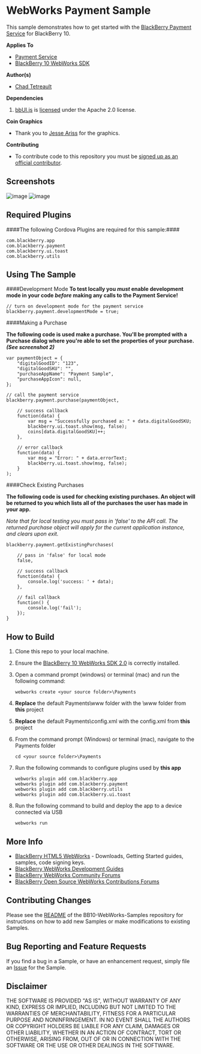 # WebWorks Payment Sample
This sample demonstrates how to get started with the [BlackBerry Payment Service](https://developer.blackberry.com/html5/apis/v2_0/blackberry.payment.html) for BlackBerry 10.

**Applies To**

* [Payment Service](https://developer.blackberry.com/html5/apis/v2_0/blackberry.payment.html)
* [BlackBerry 10 WebWorks SDK](https://developer.blackberry.com/html5/downloads/) 

**Author(s)** 

* [Chad Tetreault](http://bit.ly/chadli123)

**Dependencies**

1. [bbUI.js](https://github.com/blackberry/bbUI.js) is [licensed](https://github.com/blackberry/bbUI.js/blob/master/LICENSE) under the Apache 2.0 license.

**Coin Graphics**

* Thank you to [Jesse Ariss](http://twitter.com/jesseariss) for the graphics.

**Contributing**

* To contribute code to this repository you must be [signed up as an official contributor](http://blackberry.github.com/howToContribute.html).

## Screenshots ##

![image](_screenshots/1.png)
![image](_screenshots/2.png)

## Required Plugins ##

####The following Cordova Plugins are required for this sample:####

	com.blackberry.app
	com.blackberry.payment
	com.blackberry.ui.toast
	com.blackberry.utils
	
## Using The Sample ##

####Development Mode
**To test locally you *must* enable development mode in your code *before* making any calls to the Payment Service!**

	// turn on development mode for the payment service
    blackberry.payment.developmentMode = true;


####Making a Purchase


**The following code is used make a purchase. You'll be prompted with a Purchase dialog where you're able to set the properties of your purchase. *(See screenshot 2)***

	var paymentObject = {
    	"digitalGoodID": "123",
        "digitalGoodSKU": "",
        "purchaseAppName": "Payment Sample",
        "purchaseAppIcon": null,
    };
    
    // call the payment service
    blackberry.payment.purchase(paymentObject,

        // success callback
        function(data) {
            var msg = "Successfully purchased a: " + data.digitalGoodSKU;
            blackberry.ui.toast.show(msg, false);
            coins[data.digitalGoodSKU]++;
        },

        // error callback
        function(data) {
            var msg = "Error: " + data.errorText;
            blackberry.ui.toast.show(msg, false);
		}		
	);
        
####Check Existing Purchases

**The following code is used for checking existing purchases. An object will be returned to you which lists all of the purchases the user has made in your app.**

*Note that for local testing you must pass in *'false'* to the API call. The returned purchase object will apply for the current application instance, and clears upon exit.*

    blackberry.payment.getExistingPurchases(

		// pass in 'false' for local mode
    	false,

	    // success callback
    	function(data) {
			console.log('success: ' + data);
	    }, 
	    
	    // fail callback
		function() {
	    	console.log('fail');
	    });    
    }
	

## How to Build

1. Clone this repo to your local machine.

2. Ensure the [BlackBerry 10 WebWorks SDK 2.0](https://developer.blackberry.com/html5/download/sdk) is correctly installed.
3. Open a command prompt (windows) or terminal (mac) and run the following command:

	```
	webworks create <your source folder>\Payments
	```

4. **Replace** the default Payments\www folder with the \www folder from **this** project

5. **Replace** the default Payments\config.xml with the config.xml from **this** project

6. From the command prompt (Windows) or terminal (mac), navigate to the Payments folder

	```
	cd <your source folder>\Payments
	```

7. Run the following commands to configure plugins used by **this app**

	```
	webworks plugin add com.blackberry.app
	webworks plugin add com.blackberry.payment
	webworks plugin add com.blackberry.utils
	webworks plugin add com.blackberry.ui.toast
	```

8. Run the following command to build and deploy the app to a device connected via USB

	```
	webworks run
	```

## More Info

* [BlackBerry HTML5 WebWorks](https://bdsc.webapps.blackberry.com/html5/) - Downloads, Getting Started guides, samples, code signing keys.
* [BlackBerry WebWorks Development Guides](https://bdsc.webapps.blackberry.com/html5/documentation)
* [BlackBerry WebWorks Community Forums](http://supportforums.blackberry.com/t5/Web-and-WebWorks-Development/bd-p/browser_dev)
* [BlackBerry Open Source WebWorks Contributions Forums](http://supportforums.blackberry.com/t5/BlackBerry-WebWorks/bd-p/ww_con)

## Contributing Changes

Please see the [README](https://github.com/blackberry/BB10-WebWorks-Samples) of the BB10-WebWorks-Samples repository for instructions on how to add new Samples or make modifications to existing Samples.

## Bug Reporting and Feature Requests

If you find a bug in a Sample, or have an enhancement request, simply file an [Issue](https://github.com/blackberry/BB10-WebWorks-Samples/issues) for the Sample.

## Disclaimer

THE SOFTWARE IS PROVIDED "AS IS", WITHOUT WARRANTY OF ANY KIND, EXPRESS OR IMPLIED, INCLUDING BUT NOT LIMITED TO THE WARRANTIES OF MERCHANTABILITY, FITNESS FOR A PARTICULAR PURPOSE AND NONINFRINGEMENT. IN NO EVENT SHALL THE AUTHORS OR COPYRIGHT HOLDERS BE LIABLE FOR ANY CLAIM, DAMAGES OR OTHER LIABILITY, WHETHER IN AN ACTION OF CONTRACT, TORT OR OTHERWISE, ARISING FROM, OUT OF OR IN CONNECTION WITH THE SOFTWARE OR THE USE OR OTHER DEALINGS IN THE SOFTWARE.
